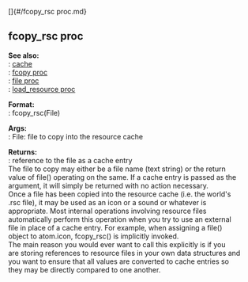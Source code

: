 []{#/fcopy_rsc proc.md}    
## fcopy_rsc proc    
**See also:**    
:   [cache](/DM/cache)    
:   [fcopy proc](/proc/fcopy)    
:   [file proc](/proc/file)    
:   [load_resource proc](/proc/load_resource)    
<!-- -->    
**Format:**    
:   fcopy_rsc(File)    
<!-- -->    
**Args:**    
:   File: file to copy into the resource cache    
<!-- -->    
**Returns:**    
:   reference to the file as a cache entry    
The file to copy may either be a file name (text string) or the return    
value of file() operating on the same. If a cache entry is passed as the    
argument, it will simply be returned with no action necessary.    
Once a file has been copied into the resource cache (i.e. the world\'s    
.rsc file), it may be used as an icon or a sound or whatever is    
appropriate. Most internal operations involving resource files    
automatically perform this operation when you try to use an external    
file in place of a cache entry. For example, when assigning a file()    
object to atom.icon, fcopy_rsc() is implicitly invoked.    
The main reason you would ever want to call this explicitly is if you    
are storing references to resource files in your own data structures and    
you want to ensure that all values are converted to cache entries so    
they may be directly compared to one another.  